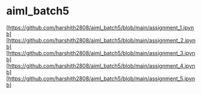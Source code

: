 # aiml_batch5
[https://github.com/harshith2808/aiml_batch5/blob/main/assignment_1.ipynb]
[https://github.com/harshith2808/aiml_batch5/blob/main/assignment_2.ipynb]
[https://github.com/harshith2808/aiml_batch5/blob/main/assignment_3.ipynb]
[https://github.com/harshith2808/aiml_batch5/blob/main/assignment_4.ipynb]
[https://github.com/harshith2808/aiml_batch5/blob/main/assignment_5.ipynb]
